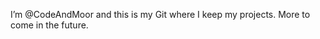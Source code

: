 I’m @CodeAndMoor and this is my Git where I keep my projects. More to come in the future.

<!---
CodeAndMoor/CodeAndMoor is a ✨ special ✨ repository because its `README.md` (this file) appears on your GitHub profile.
You can click the Preview link to take a look at your changes.
--->
